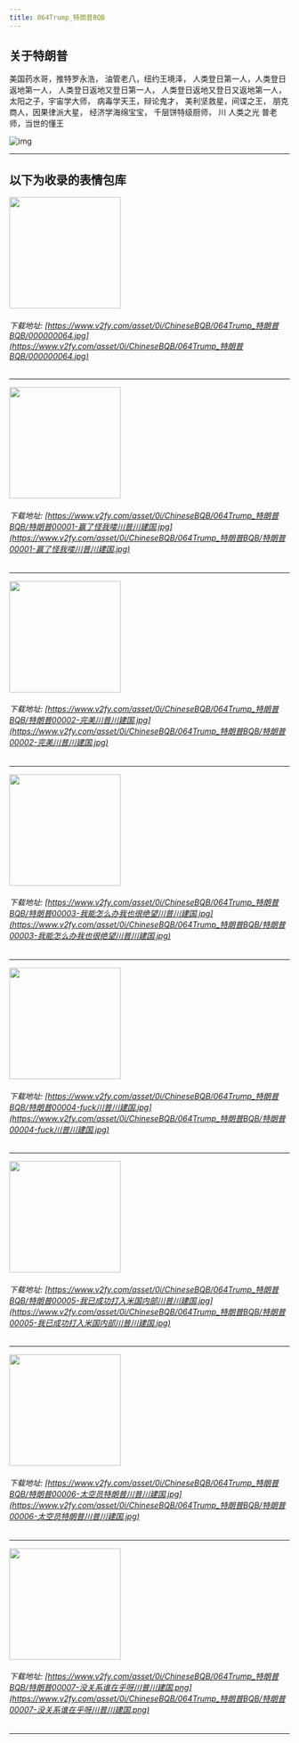 ```yaml
---
title: 064Trump_特朗普BQB
---
```


## 关于特朗普

美国药水哥，推特罗永浩，
油管老八，纽约王境泽，
人类登日第一人，人类登日返地第一人，
人类登日返地又登日第一人，
人类登日返地又登日又返地第一人，
太阳之子，宇宙学大师，
病毒学天王，辩论鬼才，
美利坚救星，间谍之王，
朋克商人，因果律派大星，
经济学海绵宝宝，
千层饼特级厨师，
川  人类之光  普老师，当世的懂王

![img](https://www.v2fy.com/asset/0i/ChineseBQB/chinesebqb-md/064Trump_%E7%89%B9%E6%9C%97%E6%99%AEBQB.assets/v2-39bc95278d75c2998a562fbd93e04dec_1440w.jpg)

------
## 以下为收录的表情包库

<!-- more -->

<img height='200px' style='height:200px;'  src='https://www.v2fy.com/asset/0i/ChineseBQB/064Trump_特朗普BQB/000000064.jpg' data-original='https://www.v2fy.com/asset/0i/ChineseBQB/064Trump_特朗普BQB/000000064.jpg' /><br/><h6>下载地址: [https://www.v2fy.com/asset/0i/ChineseBQB/064Trump_特朗普BQB/000000064.jpg](https://www.v2fy.com/asset/0i/ChineseBQB/064Trump_特朗普BQB/000000064.jpg)</h6><hr/><img height='200px' style='height:200px;'  src='https://www.v2fy.com/asset/0i/ChineseBQB/064Trump_特朗普BQB/特朗普00001-赢了怪我喽川普川建国.jpg' data-original='https://www.v2fy.com/asset/0i/ChineseBQB/064Trump_特朗普BQB/特朗普00001-赢了怪我喽川普川建国.jpg' /><br/><h6>下载地址: [https://www.v2fy.com/asset/0i/ChineseBQB/064Trump_特朗普BQB/特朗普00001-赢了怪我喽川普川建国.jpg](https://www.v2fy.com/asset/0i/ChineseBQB/064Trump_特朗普BQB/特朗普00001-赢了怪我喽川普川建国.jpg)</h6><hr/><img height='200px' style='height:200px;'  src='https://www.v2fy.com/asset/0i/ChineseBQB/064Trump_特朗普BQB/特朗普00002-完美川普川建国.jpg' data-original='https://www.v2fy.com/asset/0i/ChineseBQB/064Trump_特朗普BQB/特朗普00002-完美川普川建国.jpg' /><br/><h6>下载地址: [https://www.v2fy.com/asset/0i/ChineseBQB/064Trump_特朗普BQB/特朗普00002-完美川普川建国.jpg](https://www.v2fy.com/asset/0i/ChineseBQB/064Trump_特朗普BQB/特朗普00002-完美川普川建国.jpg)</h6><hr/><img height='200px' style='height:200px;'  src='https://www.v2fy.com/asset/0i/ChineseBQB/064Trump_特朗普BQB/特朗普00003-我能怎么办我也很绝望川普川建国.jpg' data-original='https://www.v2fy.com/asset/0i/ChineseBQB/064Trump_特朗普BQB/特朗普00003-我能怎么办我也很绝望川普川建国.jpg' /><br/><h6>下载地址: [https://www.v2fy.com/asset/0i/ChineseBQB/064Trump_特朗普BQB/特朗普00003-我能怎么办我也很绝望川普川建国.jpg](https://www.v2fy.com/asset/0i/ChineseBQB/064Trump_特朗普BQB/特朗普00003-我能怎么办我也很绝望川普川建国.jpg)</h6><hr/><img height='200px' style='height:200px;'  src='https://www.v2fy.com/asset/0i/ChineseBQB/064Trump_特朗普BQB/特朗普00004-fuck川普川建国.jpg' data-original='https://www.v2fy.com/asset/0i/ChineseBQB/064Trump_特朗普BQB/特朗普00004-fuck川普川建国.jpg' /><br/><h6>下载地址: [https://www.v2fy.com/asset/0i/ChineseBQB/064Trump_特朗普BQB/特朗普00004-fuck川普川建国.jpg](https://www.v2fy.com/asset/0i/ChineseBQB/064Trump_特朗普BQB/特朗普00004-fuck川普川建国.jpg)</h6><hr/><img height='200px' style='height:200px;'  src='https://www.v2fy.com/asset/0i/ChineseBQB/064Trump_特朗普BQB/特朗普00005-我已成功打入米国内部川普川建国.jpg' data-original='https://www.v2fy.com/asset/0i/ChineseBQB/064Trump_特朗普BQB/特朗普00005-我已成功打入米国内部川普川建国.jpg' /><br/><h6>下载地址: [https://www.v2fy.com/asset/0i/ChineseBQB/064Trump_特朗普BQB/特朗普00005-我已成功打入米国内部川普川建国.jpg](https://www.v2fy.com/asset/0i/ChineseBQB/064Trump_特朗普BQB/特朗普00005-我已成功打入米国内部川普川建国.jpg)</h6><hr/><img height='200px' style='height:200px;'  src='https://www.v2fy.com/asset/0i/ChineseBQB/064Trump_特朗普BQB/特朗普00006-太空员特朗普川普川建国.jpg' data-original='https://www.v2fy.com/asset/0i/ChineseBQB/064Trump_特朗普BQB/特朗普00006-太空员特朗普川普川建国.jpg' /><br/><h6>下载地址: [https://www.v2fy.com/asset/0i/ChineseBQB/064Trump_特朗普BQB/特朗普00006-太空员特朗普川普川建国.jpg](https://www.v2fy.com/asset/0i/ChineseBQB/064Trump_特朗普BQB/特朗普00006-太空员特朗普川普川建国.jpg)</h6><hr/><img height='200px' style='height:200px;'  src='https://www.v2fy.com/asset/0i/ChineseBQB/064Trump_特朗普BQB/特朗普00007-没关系谁在乎呀川普川建国.png' data-original='https://www.v2fy.com/asset/0i/ChineseBQB/064Trump_特朗普BQB/特朗普00007-没关系谁在乎呀川普川建国.png' /><br/><h6>下载地址: [https://www.v2fy.com/asset/0i/ChineseBQB/064Trump_特朗普BQB/特朗普00007-没关系谁在乎呀川普川建国.png](https://www.v2fy.com/asset/0i/ChineseBQB/064Trump_特朗普BQB/特朗普00007-没关系谁在乎呀川普川建国.png)</h6><hr/>